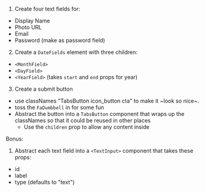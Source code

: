 1. Create four text fields for:

- Display Name
- Photo URL
- Email
- Password (make as password field)

2. Create a `DateFields` element with three children:

- `<MonthField>`
- `<DayField>`
- `<YearField>` (takes `start` and `end` props for year)

3. Create a submit button

- use classNames "TabsButton icon_button cta" to make
  it ~look so nice~.
- toss the `FaDumbbell` in for some fun
- Abstract the button into a `TabsButton` component
  that wraps up the classNames so that it could be
  reused in other places
  - Use the `children` prop to allow any content inside

Bonus:

1. Abstract each text field into a `<TextInput>` component that takes these props:

- id
- label
- type (defaults to "text")
